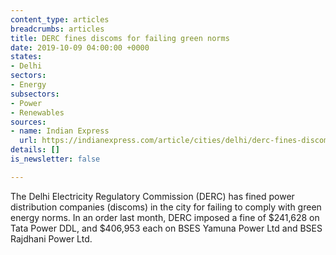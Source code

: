 ```yaml
---
content_type: articles
breadcrumbs: articles
title: DERC fines discoms for failing green norms
date: 2019-10-09 04:00:00 +0000
states:
- Delhi
sectors:
- Energy
subsectors:
- Power
- Renewables
sources:
- name: Indian Express
  url: https://indianexpress.com/article/cities/delhi/derc-fines-discoms-for-failing-green-norms-6056817/
details: []
is_newsletter: false

---
```

The Delhi Electricity Regulatory Commission (DERC) has fined power distribution companies (discoms) in the city for failing to comply with green energy norms. In an order last month, DERC imposed a fine of $241,628 on Tata Power DDL, and $406,953 each on BSES Yamuna Power Ltd and BSES Rajdhani Power Ltd.
